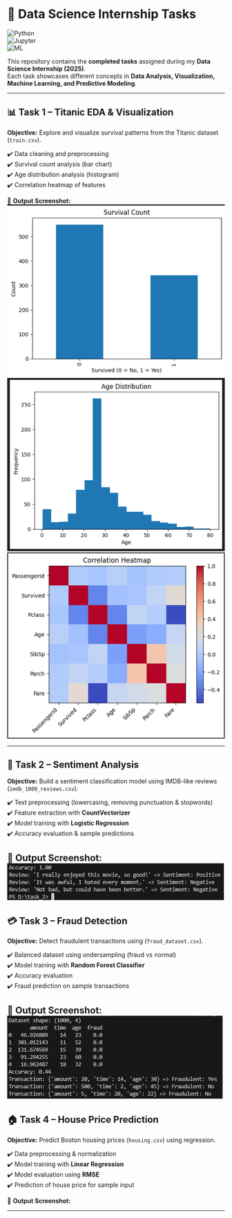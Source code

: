# 🚀 Data Science Internship Tasks  

![Python](https://img.shields.io/badge/Python-3.8+-blue.svg)  
![Jupyter](https://img.shields.io/badge/Jupyter-Notebook-orange.svg)  
![ML](https://img.shields.io/badge/Machine%20Learning-ScikitLearn-green.svg)  

This repository contains the **completed tasks** assigned during my **Data Science Internship (2025)**.  
Each task showcases different concepts in **Data Analysis, Visualization, Machine Learning, and Predictive Modeling**.  

---

## 📊 Task 1 – Titanic EDA & Visualization  
**Objective:** Explore and visualize survival patterns from the Titanic dataset (`train.csv`).  

✔️ Data cleaning and preprocessing  
✔️ Survival count analysis (bar chart)  
✔️ Age distribution analysis (histogram)  
✔️ Correlation heatmap of features  

📸 **Output Screenshot:**  
![alt text](visuals/image.png)
![alt text](visuals/image-1.png)
![alt text](visuals/image-2.png)

---

## 📝 Task 2 – Sentiment Analysis  
**Objective:** Build a sentiment classification model using IMDB-like reviews (`imdb_1000_reviews.csv`).  

✔️ Text preprocessing (lowercasing, removing punctuation & stopwords)  
✔️ Feature extraction with **CountVectorizer**  
✔️ Model training with **Logistic Regression**  
✔️ Accuracy evaluation & sample predictions  

📸 **Output Screenshot:**  
![alt text](<visuals/Screenshot 2025-08-31 011954.png>)
---

## 💳 Task 3 – Fraud Detection  
**Objective:** Detect fraudulent transactions using (`fraud_dataset.csv`).  

✔️ Balanced dataset using undersampling (fraud vs normal)  
✔️ Model training with **Random Forest Classifier**  
✔️ Accuracy evaluation  
✔️ Fraud prediction on sample transactions  

📸 **Output Screenshot:**  
![alt text](<visuals/Screenshot 2025-08-31 012054.png>)
---

## 🏠 Task 4 – House Price Prediction  
**Objective:** Predict Boston housing prices (`housing.csv`) using regression.  

✔️ Data preprocessing & normalization  
✔️ Model training with **Linear Regression**  
✔️ Model evaluation using **RMSE**  
✔️ Prediction of house price for sample input  

📸 **Output Screenshot:**  

---


